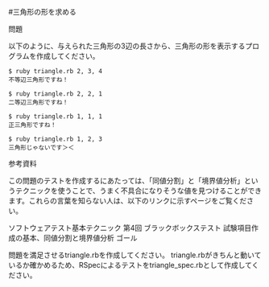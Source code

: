 #三角形の形を求める

問題

以下のように、与えられた三角形の3辺の長さから、三角形の形を表示するプログラムを作成してください。

```
$ ruby triangle.rb 2, 3, 4
不等辺三角形ですね！

$ ruby triangle.rb 2, 2, 1
二等辺三角形ですね！

$ ruby triangle.rb 1, 1, 1
正三角形ですね！

$ ruby triangle.rb 1, 2, 3
三角形じゃないです＞＜
```
参考資料

この問題のテストを作成するにあたっては、「同値分割」と「境界値分析」というテクニックを使うことで、うまく不具合になりそうな値を見つけることができます。これらの言葉を知らない人は、以下のリンクに示すページをご覧ください。

ソフトウェアテスト基本テクニック 第4回 ブラックボックステスト
試験項目作成の基本、同値分割と境界値分析
ゴール

問題を満足させるtriangle.rbを作成してください。
triangle.rbがきちんと動いているか確かめるため、RSpecによるテストをtriangle_spec.rbとして作成してください。
